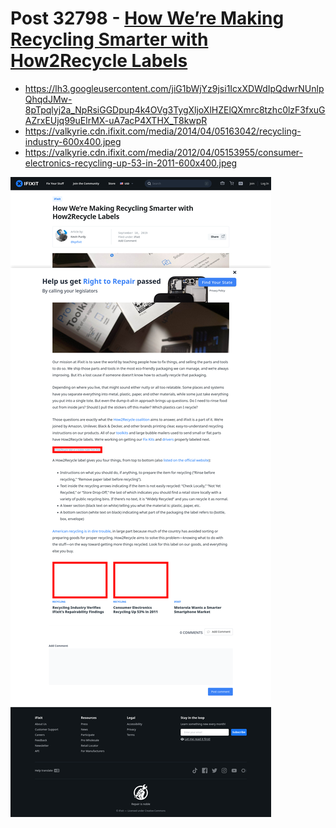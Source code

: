 # Post 32798 - [How We’re Making Recycling Smarter with How2Recycle Labels](https://www.ifixit.com/News/32798/how-were-making-recycling-smarter-with-how2recycle-labels)

- https://lh3.googleusercontent.com/jiG1bWjYz9jsi1IcxXDWdIpQdwrNUnlpQhqdJMw-8pTpqlyj2a_NpRsiGGDpup4k4OVg3TygXljoXlHZElQXmrc8tzhc0lzF3fxuGAZrxEUjq99uElrMX-uA7acP4XTHX_T8kwpR
- https://valkyrie.cdn.ifixit.com/media/2014/04/05163042/recycling-industry-600x400.jpeg
- https://valkyrie.cdn.ifixit.com/media/2012/04/05153955/consumer-electronics-recycling-up-53-in-2011-600x400.jpeg

![screencap](screenshots/80a371c9-2b0f-41af-9631-e2e4a38a7e53.png)
